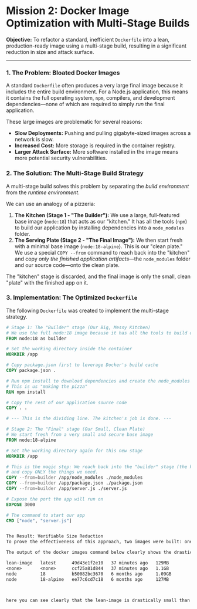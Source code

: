 # Mission 2: Docker Image Optimization with Multi-Stage Builds

**Objective:** To refactor a standard, inefficient `Dockerfile` into a lean, production-ready image using a multi-stage build, resulting in a significant reduction in size and attack surface.

---

### 1. The Problem: Bloated Docker Images

A standard `Dockerfile` often produces a very large final image because it includes the entire build environment. For a Node.js application, this means it contains the full operating system, `npm`, compilers, and development dependencies—none of which are required to simply *run* the final application.

These large images are problematic for several reasons:
* **Slow Deployments:** Pushing and pulling gigabyte-sized images across a network is slow.
* **Increased Cost:** More storage is required in the container registry.
* **Larger Attack Surface:** More software installed in the image means more potential security vulnerabilities.

### 2. The Solution: The Multi-Stage Build Strategy

A multi-stage build solves this problem by separating the *build environment* from the *runtime environment*.

We can use an analogy of a pizzeria:
1.  **The Kitchen (Stage 1 - "The Builder"):** We use a large, full-featured base image (`node:18`) that acts as our "kitchen." It has all the tools (`npm`) to build our application by installing dependencies into a `node_modules` folder.
2.  **The Serving Plate (Stage 2 - "The Final Image"):** We then start fresh with a minimal base image (`node:18-alpine`). This is our "clean plate." We use a special `COPY --from` command to reach back into the "kitchen" and copy *only the finished application artifacts*—the `node_modules` folder and our source code—onto the clean plate.

The "kitchen" stage is discarded, and the final image is only the small, clean "plate" with the finished app on it.

### 3. Implementation: The Optimized `Dockerfile`

The following `Dockerfile` was created to implement the multi-stage strategy.

```dockerfile
# Stage 1: The "Builder" stage (Our Big, Messy Kitchen)
# We use the full node:18 image because it has all the tools to build our app
FROM node:18 as builder

# Set the working directory inside the container
WORKDIR /app

# Copy package.json first to leverage Docker's build cache
COPY package.json .

# Run npm install to download dependencies and create the node_modules folder
# This is us "making the pizza"
RUN npm install

# Copy the rest of our application source code
COPY . .

# --- This is the dividing line. The kitchen's job is done. ---

# Stage 2: The "Final" stage (Our Small, Clean Plate)
# We start fresh from a very small and secure base image
FROM node:18-alpine

# Set the working directory again for this new stage
WORKDIR /app

# This is the magic step: We reach back into the "builder" stage (the kitchen)
# and copy ONLY the things we need.
COPY --from=builder /app/node_modules ./node_modules
COPY --from=builder /app/package.json ./package.json
COPY --from=builder /app/server.js ./server.js

# Expose the port the app will run on
EXPOSE 3000

# The command to start our app
CMD ["node", "server.js"]


The Result: Verifiable Size Reduction
To prove the effectiveness of this approach, two images were built: one using the old, inefficient method (bad-image) and one using the new multi-stage Dockerfile (lean-image).

The output of the docker images command below clearly shows the drastic reduction in the final image size.

lean-image   latest      49d43e1f2e10   37 minutes ago   129MB
<none>       <none>      ccf25a81d844   37 minutes ago   1.1GB
node         18          b50082bc3670   6 months ago     1.09GB
node         18-alpine   ee77c6cd7c18   6 months ago     127MB



here you can see clearly that the lean-image is drastically small than the node image which is of 1gb appox.
